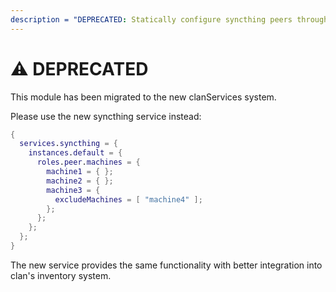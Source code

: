 ```yaml
---
description = "DEPRECATED: Statically configure syncthing peers through clan"
---
```


# ⚠️ DEPRECATED

This module has been migrated to the new clanServices system.

Please use the new syncthing service instead:

```nix
{
  services.syncthing = {
    instances.default = {
      roles.peer.machines = {
        machine1 = { };
        machine2 = { };
        machine3 = {
          excludeMachines = [ "machine4" ];
        };
      };
    };
  };
}
```

The new service provides the same functionality with better integration into clan's inventory system.
